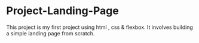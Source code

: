 # Project-Landing-Page

This project is my first project using html , css & flexbox. It involves building a simple landing page
from scratch.

